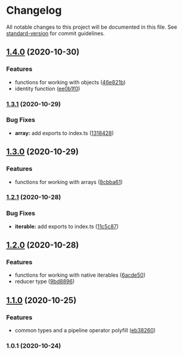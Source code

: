 # Changelog

All notable changes to this project will be documented in this file. See [standard-version](https://github.com/conventional-changelog/standard-version) for commit guidelines.

## [1.4.0](https://github.com/obvibase/utils/compare/v1.3.1...v1.4.0) (2020-10-30)


### Features

* functions for working with objects ([46e821b](https://github.com/obvibase/utils/commit/46e821b58107798568970533c86e673b55f34aa9))
* identity function ([ee0b1f0](https://github.com/obvibase/utils/commit/ee0b1f0f7da34e61f1f86fd0f18649defb22eb6c))

### [1.3.1](https://github.com/obvibase/utils/compare/v1.3.0...v1.3.1) (2020-10-29)


### Bug Fixes

* **array:** add exports to index.ts ([1318428](https://github.com/obvibase/utils/commit/13184282c3144839c6455d437242d9b049b02893))

## [1.3.0](https://github.com/obvibase/utils/compare/v1.2.1...v1.3.0) (2020-10-29)


### Features

* functions for working with arrays ([8cbba61](https://github.com/obvibase/utils/commit/8cbba612fd0eb3295bd66dd4754eb0581cfbb310))

### [1.2.1](https://github.com/obvibase/utils/compare/v1.2.0...v1.2.1) (2020-10-28)


### Bug Fixes

* **iterable:** add exports to index.ts ([11c5c87](https://github.com/obvibase/utils/commit/11c5c877abbc009ab2a18691c553f9d66ba34ba8))

## [1.2.0](https://github.com/obvibase/utils/compare/v1.1.0...v1.2.0) (2020-10-28)


### Features

* functions for working with native iterables ([6acde50](https://github.com/obvibase/utils/commit/6acde50b72473a55c80bac41b1977347b44945e4))
* reducer type ([9bd8896](https://github.com/obvibase/utils/commit/9bd88962f883b78ffe41827172ffaa2f025ef605))

## [1.1.0](https://github.com/obvibase/utils/compare/v1.0.1...v1.1.0) (2020-10-25)


### Features

* common types and a pipeline operator polyfill ([eb38260](https://github.com/obvibase/utils/commit/eb382602ff588a22ae360700ddcaa1f2c256ec96))

### 1.0.1 (2020-10-24)
